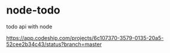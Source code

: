 # node-todo
todo api with node

https://app.codeship.com/projects/6c107370-3579-0135-20a5-52cee2b34c43/status?branch=master
